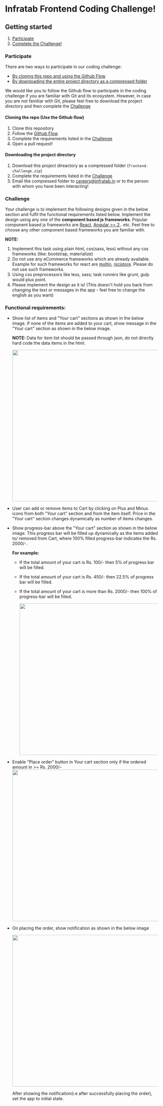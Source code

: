 # Infratab Frontend Coding Challenge!

## Getting started
1. [Participate](#participate)
2. [Complete the Challenge!](#challenge)

### Participate
There are two ways to participate in our coding challenge:
- [By cloning this repo and using the Github Flow](#cloning-the-repo-use-the-github-flow)
- [By downloading the entire project directory as a compressed folder](#downloading-the-project-directory)

We would like you to follow the Github flow to participate in the coding challenge if you are familiar with Git and its ecosystem. However, in case you are not familiar with Git, please feel free to download the project directory and then complete the [Challenge](#challenge)

#### Cloning the repo (Use the Github flow)
1. Clone this repository
2. Follow the [Github Flow](https://guides.github.com/introduction/flow/)
3. Complete the requirements listed in the [Challenge](#challenge)
4. Open a pull request!

#### Downloading the project directory
1. Download this project direactory as a compressed folder (`frontend-challenge.zip`)
2. Complete the requirements listed in the [Challenge](#challenge)
3. Email the compressed folder to careers@infratab.in or to the person with whom you have been interacting!

### Challenge

Your challenge is to implement the following designs given in the below section and fulfil the functional requirements listed below. Implement the design using any one of the **component based js frameworks**. Popular component based js frameworks are [React](https://facebook.github.io/react/), [Angular >= 2](https://angular.io/).. etc. Feel free to choose any other component based frameworks you are familiar with.

**NOTE:** 
1. Implement this task using plain html, css(sass, less) without any css frameworks (like: bootstrap, materialize)
2. Do not use any eCommerce frameworks which are already available. Example for such frameworks for react are [moltin](https://www.moltin.com/blog/2017/03/react-js/), [nicistore](https://github.com/yoonic/nicistore). Please do not use such frameworks.
3. Using css preprocessors like less, sass; task runners like grunt, gulp would plus point.
4. Please implement the design as it is! (This doesn't hold you back from changing the text or messages in the app - feel free to change the english as you want)

### Functional requirements:

- Show list of items and "Your cart" sections as shown in the below image. If none of the items are added to your cart, show message in the "Your cart" section as shown in the below image.

   **NOTE:** Data for item list should be passed through json, do not directly hard code the data items in the html. 

   <img src='https://user-images.githubusercontent.com/23208209/27527493-aa8915c8-5a69-11e7-80db-899420d3eaa5.png' width=500 />


- User can add or remove items to Cart by clicking on Plus and Minus icons from both "Your cart" section and from the item itself. Price in the "Your cart" section changes dynamically as number of items changes.

- Show progress-bar above the "Your cart" section as shown in the below image. This progress bar will be filled up dynamically as the items added to/ removed from Cart, where 100% filled progress-bar indicates the Rs. 2000/-.

  **For example:**

  - If the total amount of your cart is Rs. 100/- then 5% of progress bar will be filled.
  - If the total amount of your cart is Rs. 450/- then 22.5% of progress bar will be filled.
  - If the total amount of your cart is more than Rs. 2000/- then 100% of progress-bar will be fiiled.
  
       <img src='https://user-images.githubusercontent.com/23208209/27527562-0e5846d2-5a6a-11e7-9d92-af509afb24d4.png' width=500 />
  
- Enable "Place order" button in Your cart section only if the ordered amount in >= Rs. 2000/-
         <img src='https://user-images.githubusercontent.com/23208209/27527597-2ca5e09a-5a6a-11e7-89d9-734ee1b35e28.png' width=500 />


- On placing the order, show notification as shown in the below image
 
     <img src='https://user-images.githubusercontent.com/23208209/27527631-4cc55c52-5a6a-11e7-9d28-19b201c089e4.png' width=500 />
     
     After showing the notification(i.e after successfully placing the order), set the app to initial state.

